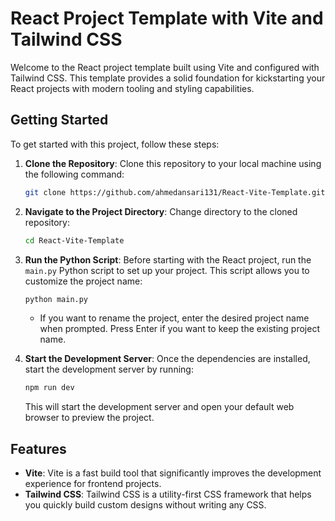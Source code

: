 # React Project Template with Vite and Tailwind CSS

Welcome to the React project template built using Vite and configured with Tailwind CSS. This template provides a solid foundation for kickstarting your React projects with modern tooling and styling capabilities.

## Getting Started

To get started with this project, follow these steps:

1. **Clone the Repository**: Clone this repository to your local machine using the following command:

    ```bash
    git clone https://github.com/ahmedansari131/React-Vite-Template.git
    ```

2. **Navigate to the Project Directory**: Change directory to the cloned repository:

    ```bash
    cd React-Vite-Template
    ```

3. **Run the Python Script**: Before starting with the React project, run the `main.py` Python script to set up your project. This script allows you to customize the project name:

    ```bash
    python main.py
    ```

    - If you want to rename the project, enter the desired project name when prompted. Press Enter if you want to keep the existing project name.


4. **Start the Development Server**: Once the dependencies are installed, start the development server by running:

    ```bash
    npm run dev
    ```

    This will start the development server and open your default web browser to preview the project.

## Features

- **Vite**: Vite is a fast build tool that significantly improves the development experience for frontend projects.
- **Tailwind CSS**: Tailwind CSS is a utility-first CSS framework that helps you quickly build custom designs without writing any CSS.



